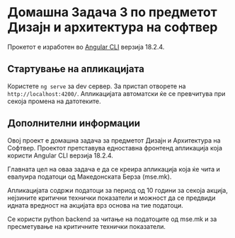 # Домашна Задача 3 по предметот Дизајн и архитектура на софтвер
    
Прокетот е изработен во [Angular CLI](https://github.com/angular/angular-cli) верзија 18.2.4.

## Стартување на апликацијата

Користете `ng serve` зa dev сервер. За пристап отворете на `http://localhost:4200/`. Апликацијата автоматски ќе се превчитува при секоја промена на датотеките.

## Дополнителни информации
Овој проект е домашна задача за предметот Дизајн и Архитектура на Софтвер. Проектот претставува едноставна фронтенд апликација која користи Angular CLI верзија 18.2.4.

Главната цел на оваа задача е да се креира апликација која ќе чита и евалуира податоци од Македонската Берза (mse.mk).

Апликацијата содржи податоци за период од 10 години за секоја акција, нејзините критични технички показатели и можност да се предвиди идната вредност на акцијата врз основа на тие податоци.

Се користи python backend за читање на податоците од mse.mk и за пресметување на критичните технички показатели.
